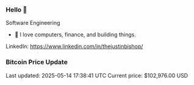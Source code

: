 ### Hello 🤙  

Software Engineering

- 🔭 I love computers, finance, and building things.
  
LinkedIn: https://www.linkedin.com/in/thejustinbishop/  




























































































### Bitcoin Price Update
Last updated: 2025-05-14 17:38:41 UTC
Current price: $102,976.00 USD
